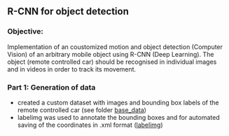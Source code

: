 ## R-CNN for object detection 

### Objective:
Implementation of an coustomized motion and object detection (Computer Vision) of an arbitrary mobile object using R-CNN (Deep Learning).
The object (remote controlled car) should be recognised in individual images and in videos in order to track its movement.

### Part 1: Generation of data
- created a custom dataset with images and bounding box labels of the remote controlled car (see folder [base_data](https://github.com/nickjust/RCNN_object_detection/base_data/)) 
- labelimg was used to annotate the bounding boxes and for automated saving of the coordinates in .xml format ([labelimg](https://github.com/nickjust/RCNN_object_detection/tree/main/labelimg)) 


